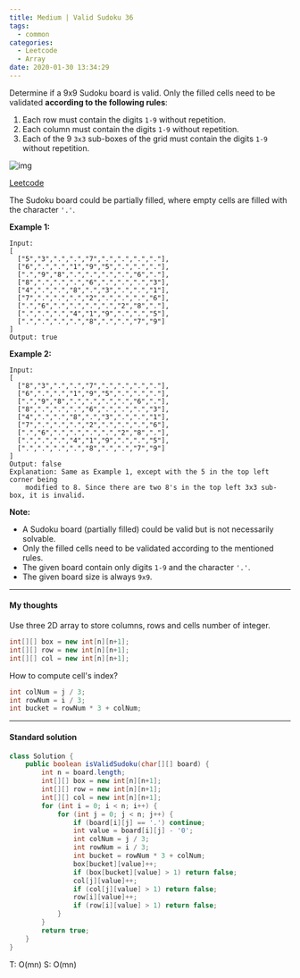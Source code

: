 ```yaml
---
title: Medium | Valid Sudoku 36
tags:
  - common
categories:
  - Leetcode
  - Array
date: 2020-01-30 13:34:29
---
```


Determine if a 9x9 Sudoku board is valid. Only the filled cells need to be validated **according to the following rules**:

1. Each row must contain the digits `1-9` without repetition.
2. Each column must contain the digits `1-9` without repetition.
3. Each of the 9 `3x3` sub-boxes of the grid must contain the digits `1-9` without repetition.

![img](https://upload.wikimedia.org/wikipedia/commons/thumb/f/ff/Sudoku-by-L2G-20050714.svg/250px-Sudoku-by-L2G-20050714.svg.png)

[Leetcode](https://leetcode.com/problems/valid-sudoku/)

<!--more-->

The Sudoku board could be partially filled, where empty cells are filled with the character `'.'`.

**Example 1:**

```
Input:
[
  ["5","3",".",".","7",".",".",".","."],
  ["6",".",".","1","9","5",".",".","."],
  [".","9","8",".",".",".",".","6","."],
  ["8",".",".",".","6",".",".",".","3"],
  ["4",".",".","8",".","3",".",".","1"],
  ["7",".",".",".","2",".",".",".","6"],
  [".","6",".",".",".",".","2","8","."],
  [".",".",".","4","1","9",".",".","5"],
  [".",".",".",".","8",".",".","7","9"]
]
Output: true
```

**Example 2:**

```
Input:
[
  ["8","3",".",".","7",".",".",".","."],
  ["6",".",".","1","9","5",".",".","."],
  [".","9","8",".",".",".",".","6","."],
  ["8",".",".",".","6",".",".",".","3"],
  ["4",".",".","8",".","3",".",".","1"],
  ["7",".",".",".","2",".",".",".","6"],
  [".","6",".",".",".",".","2","8","."],
  [".",".",".","4","1","9",".",".","5"],
  [".",".",".",".","8",".",".","7","9"]
]
Output: false
Explanation: Same as Example 1, except with the 5 in the top left corner being 
    modified to 8. Since there are two 8's in the top left 3x3 sub-box, it is invalid.
```

**Note:**

- A Sudoku board (partially filled) could be valid but is not necessarily solvable.
- Only the filled cells need to be validated according to the mentioned rules.
- The given board contain only digits `1-9` and the character `'.'`.
- The given board size is always `9x9`.

---

#### My thoughts 

Use three 2D array to store columns, rows and cells number of integer.

```java
int[][] box = new int[n][n+1];
int[][] row = new int[n][n+1];
int[][] col = new int[n][n+1];
```

How to compute cell's index?

```java
int colNum = j / 3;
int rowNum = i / 3;
int bucket = rowNum * 3 + colNum;
```

---

#### Standard solution  

```java
class Solution {
    public boolean isValidSudoku(char[][] board) {
        int n = board.length;
        int[][] box = new int[n][n+1];
        int[][] row = new int[n][n+1];
        int[][] col = new int[n][n+1];
        for (int i = 0; i < n; i++) {
            for (int j = 0; j < n; j++) {
                if (board[i][j] == '.') continue;
                int value = board[i][j] - '0';
                int colNum = j / 3;
                int rowNum = i / 3;
                int bucket = rowNum * 3 + colNum;
                box[bucket][value]++;
                if (box[bucket][value] > 1) return false;
                col[j][value]++;
                if (col[j][value] > 1) return false;
                row[i][value]++;
                if (row[i][value] > 1) return false;
            }
        }
        return true;
    }
}
```

T: O(mn) 			S: O(mn)